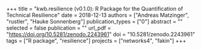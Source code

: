 +++
title = "kwb.resilience (v0.1.0): R Package for the Quantification of Technical Resilience"
date = 2018-12-13
authors = ["Andreas Matzinger", "rustler", "Hauke Sonnenberg"]
publication_types = ["0"]
abstract = ""
selected = false
publication = ""
url_pdf = "https://doi.org/10.5281/zenodo.2243961"
doi = "10.5281/zenodo.2243961"
tags = ["R package", "resilience"]
projects = ["networks4", "fakin"]
+++

